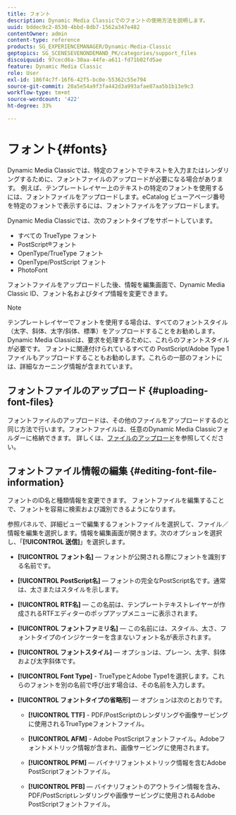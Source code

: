```yaml
---
title: フォント
description: Dynamic Media Classicでのフォントの使用方法を説明します。
uuid: bddec9c2-8530-4bbd-8db7-1562a347e482
contentOwner: admin
content-type: reference
products: SG_EXPERIENCEMANAGER/Dynamic-Media-Classic
geptopics: SG_SCENESEVENONDEMAND_PK/categories/support_files
discoiquuid: 97cecd6a-30aa-44fe-a611-fd71b02fd5ae
feature: Dynamic Media Classic
role: User
exl-id: 186f4c7f-16f6-42f5-bc0e-55362c55e794
source-git-commit: 20a5e54a9f3fa442d3a993afae07aa5b1b13e9c3
workflow-type: tm+mt
source-wordcount: '422'
ht-degree: 33%

---
```


# フォント{#fonts}

Dynamic Media Classicでは、特定のフォントでテキストを入力またはレンダリングするために、フォントファイルのアップロードが必要になる場合があります。 例えば、テンプレートレイヤー上のテキストの特定のフォントを使用するには、フォントファイルをアップロードします。eCatalog ビューアページ番号を特定のフォントで表示するには、フォントファイルをアップロードします。

Dynamic Media Classicでは、次のフォントタイプをサポートしています。

* すべての TrueType フォント
* PostScript®フォント
* OpenType/TrueType フォント
* OpenType/PostScript フォント
* PhotoFont

フォントファイルをアップロードした後、情報を編集画面で、Dynamic Media Classic ID、フォント名およびタイプ情報を変更できます。

>[!NOTE]
>
>テンプレートレイヤーでフォントを使用する場合は、すべてのフォントスタイル（太字、斜体、太字/斜体、標準）をアップロードすることをお勧めします。 Dynamic Media Classicは、要求を処理するために、これらのフォントスタイルが必要です。 フォントに関連付けられているすべての PostScript/Adobe Type 1 ファイルもアップロードすることもお勧めします。これらの一部のフォントには、詳細なカーニング情報が含まれています。

## フォントファイルのアップロード {#uploading-font-files}

フォントファイルのアップロードは、その他のファイルをアップロードするのと同じ方法で行います。フォントファイルは、任意のDynamic Media Classicフォルダーに格納できます。 詳しくは、[ファイルのアップロード](uploading-files.md#uploading_your_files)を参照してください。

## フォントファイル情報の編集 {#editing-font-file-information}

フォントのID名と種類情報を変更できます。 フォントファイルを編集することで、フォントを容易に検索および識別できるようになります。

参照パネルで、詳細ビューで編集するフォントファイルを選択して、ファイル／情報を編集を選択します。情報を編集画面が開きます。次のオプションを選択し、「**[!UICONTROL 送信]**」を選択します。

* **[!UICONTROL フォント名]**  — フォントが公開される際にフォントを識別する名前です。

* **[!UICONTROL PostScript名]**  — フォントの完全なPostScript名です。通常は、太さまたはスタイルを示します。

* **[!UICONTROL RTF名]**  — この名前は、テンプレートテキストレイヤーが作成されるRTFエディターのポップアップメニューに表示されます。

* **[!UICONTROL フォントファミリ名]**  — この名前には、スタイル、太さ、フォントタイプのインジケーターを含まないフォント名が表示されます。

* **[!UICONTROL フォントスタイル]**  — オプションは、プレーン、太字、斜体および太字斜体です。

* **[!UICONTROL Font Type]**  - TrueTypeとAdobe Type1を選択します。これらのフォントを別の名前で呼び出す場合は、その名前を入力します。

* **[!UICONTROL フォントタイプの省略形]**  — オプションは次のとおりです。

   * **[!UICONTROL TTF]**  - PDF/PostScriptのレンダリングや画像サービングに使用されるTrueTypeフォントファイル。

   * **[!UICONTROL AFM]**  - Adobe PostScriptフォントファイル。Adobeフォントメトリック情報が含まれ、画像サービングに使用されます。

   * **[!UICONTROL PFM]**  — バイナリフォントメトリック情報を含むAdobe PostScriptフォントファイル。

   * **[!UICONTROL PFB]**  — バイナリフォントのアウトライン情報を含み、PDF/PostScriptレンダリングや画像サービングに使用されるAdobe PostScriptフォントファイル。
